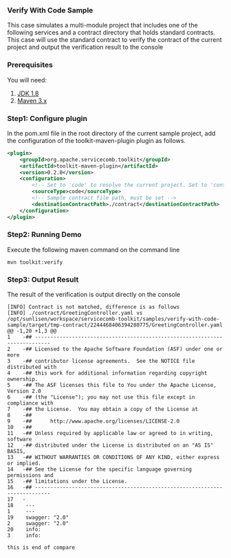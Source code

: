### Verify With Code Sample
This case simulates a multi-module project that includes one of the following services and a contract directory that holds standard contracts.  
This case will use the standard contract to verify the contract of the current project and output the verification result to the console

### Prerequisites
You will need:
1. [JDK 1.8](http://www.oracle.com/technetwork/java/javase/downloads/jdk8-downloads-2133151.html)
2. [Maven 3.x](https://maven.apache.org/install.html)

### Step1: Configure plugin
In the pom.xml file in the root directory of the current sample project, add the configuration of the toolkit-maven-plugin plugin as follows.
```xml
<plugin>
    <groupId>org.apache.servicecomb.toolkit</groupId>
    <artifactId>toolkit-maven-plugin</artifactId>
    <version>0.2.0</version>
    <configuration>
        <!-- Set to 'code' to resolve the current project. Set to 'contract' to resolve the contract file for the specified path.If not set, the default is 'code' -->
        <sourceType>code</sourceType>
        <!-- Sample contract file path, must be set -->
        <destinationContractPath>./contract</destinationContractPath>
    </configuration>
</plugin>
```

### Step2: Running Demo
Execute the following maven command on the command line
```
mvn toolkit:verify
```

### Step3: Output Result
The result of the verification is output directly on the console
```
[INFO] Contract is not matched, difference is as follows
[INFO] ./contract/GreetingController.yaml vs /opt/sunlisen/workspace/servicecomb-toolkit/samples/verify-with-code-sample/target/tmp-contract/2244468406394280775/GreetingController.yaml
@@ -1,20 +1,3 @@
1    -## ---------------------------------------------------------------------------                     
2    -## Licensed to the Apache Software Foundation (ASF) under one or more                              
3    -## contributor license agreements.  See the NOTICE file distributed with                           
4    -## this work for additional information regarding copyright ownership.                             
5    -## The ASF licenses this file to You under the Apache License, Version 2.0                         
6    -## (the "License"); you may not use this file except in compliance with                            
7    -## the License.  You may obtain a copy of the License at                                           
8    -##                                                                                                 
9    -##      http://www.apache.org/licenses/LICENSE-2.0                                                 
10   -##                                                                                                 
11   -## Unless required by applicable law or agreed to in writing, software                             
12   -## distributed under the License is distributed on an "AS IS" BASIS,                               
13   -## WITHOUT WARRANTIES OR CONDITIONS OF ANY KIND, either express or implied.                        
14   -## See the License for the specific language governing permissions and                             
15   -## limitations under the License.                                                                  
16   -## ---------------------------------------------------------------------------                     
17   -                                                                                                   
18    ---                                                                                                1     ---
19    swagger: "2.0"                                                                                     2     swagger: "2.0"
20    info:                                                                                              3     info:

this is end of compare
```